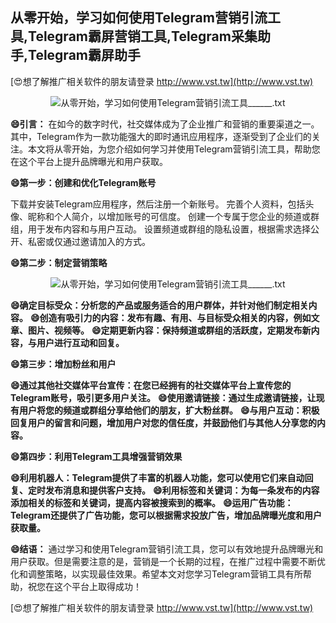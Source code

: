 ## **从零开始，学习如何使用Telegram营销引流工具,Telegram霸屏营销工具,Telegram采集助手,Telegram霸屏助手**

[😍想了解推广相关软件的朋友请登录 http://www.vst.tw](http://www.vst.tw)

 <center><img src="https://vst.tw/MP4/tuiguang/png/2.png" alt="从零开始，学习如何使用Telegram营销引流工具______.txt"></center>

**😄引言：**
在如今的数字时代，社交媒体成为了企业推广和营销的重要渠道之一。其中，Telegram作为一款功能强大的即时通讯应用程序，逐渐受到了企业们的关注。本文将从零开始，为您介绍如何学习并使用Telegram营销引流工具，帮助您在这个平台上提升品牌曝光和用户获取。

**😄第一步：创建和优化Telegram账号**

下载并安装Telegram应用程序，然后注册一个新账号。
完善个人资料，包括头像、昵称和个人简介，以增加账号的可信度。
创建一个专属于您企业的频道或群组，用于发布内容和与用户互动。
设置频道或群组的隐私设置，根据需求选择公开、私密或仅通过邀请加入的方式。

**😄第二步：制定营销策略**

 <center><img src="https://vst.tw/MP4/tuiguang/png/1.png" alt="从零开始，学习如何使用Telegram营销引流工具______.txt"></center>

**😄确定目标受众：分析您的产品或服务适合的用户群体，并针对他们制定相关内容。**
**😄创造有吸引力的内容：发布有趣、有用、与目标受众相关的内容，例如文章、图片、视频等。**
**😄定期更新内容：保持频道或群组的活跃度，定期发布新内容，与用户进行互动和回复。**

**😄第三步：增加粉丝和用户**

**😄通过其他社交媒体平台宣传：在您已经拥有的社交媒体平台上宣传您的Telegram账号，吸引更多用户关注。**
**😄使用邀请链接：通过生成邀请链接，让现有用户将您的频道或群组分享给他们的朋友，扩大粉丝群。**
**😄与用户互动：积极回复用户的留言和问题，增加用户对您的信任度，并鼓励他们与其他人分享您的内容。**

**😄第四步：利用Telegram工具增强营销效果**

**😄利用机器人：Telegram提供了丰富的机器人功能，您可以使用它们来自动回复、定时发布消息和提供客户支持。**
**😄利用标签和关键词：为每一条发布的内容添加相关的标签和关键词，提高内容被搜索到的概率。**
**😄运用广告功能：Telegram还提供了广告功能，您可以根据需求投放广告，增加品牌曝光度和用户获取量。**

**😄结语：**
通过学习和使用Telegram营销引流工具，您可以有效地提升品牌曝光和用户获取。但是需要注意的是，营销是一个长期的过程，在推广过程中需要不断优化和调整策略，以实现最佳效果。希望本文对您学习Telegram营销工具有所帮助，祝您在这个平台上取得成功！

[😍想了解推广相关软件的朋友请登录 http://www.vst.tw](http://www.vst.tw)



